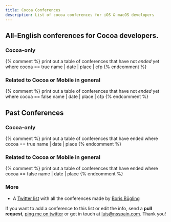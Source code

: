 ```yaml
---
title: Cocoa Conferences
description: List of cocoa conferences for iOS & macOS developers
---
```


## All-English conferences for **Cocoa** developers.



### Cocoa-only

{% comment %}
	print out a table of conferences that have not *ended* yet where cocoa == true
	name | date | place | cfp
{% endcomment %}

### Related to Cocoa or Mobile in general

{% comment %}
	print out a table of conferences that have not *ended* yet where cocoa == false
	name | date | place | cfp
{% endcomment %}

## Past Conferences

### Cocoa-only

{% comment %}
	print out a table of conferences that have ended where cocoa == true
	name | date | place
{% endcomment %}

### Related to Cocoa or Mobile in general

{% comment %}
	print out a table of conferences that have ended where cocoa == false
	name | date | place
{% endcomment %}

### More

* A [Twitter list](https://twitter.com/NeoNacho/lists/cocoaconferences) with all the conferences made by [Boris Bügling](https://twitter.com/NeoNacho)

If you want to add a conference to this list or edit the info, send a **pull request**, [ping me on twitter](https://twitter.com/lascorbe) or get in touch at [luis@nsspain.com](mailto:luis@nsspain.com). Thank you!
